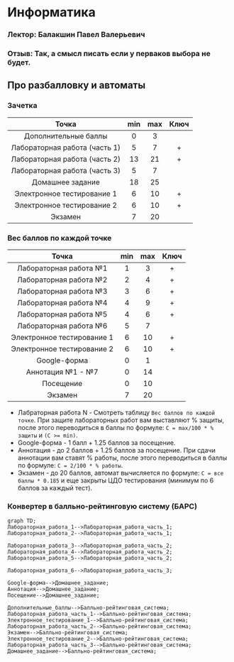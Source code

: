 # Информатика 
### Лектор: Балакшин Павел Валерьевич
### Отзыв: Так, а смысл писать если у перваков выбора не будет.

## Про разбалловку и автоматы
### Зачетка
Точка | min | max | Ключ |
| :---: | :---: | :---: | :---: |
Дополнительные баллы | 0 | 3 |  
Лабораторная работа (часть 1) | 5 | 7 | + |
Лабораторная работа (часть 2) | 13 | 21 | + |
Лабораторная работа (часть 3) | 5 | 7 |  |
Домашнее задание | 18 | 25 |
Электронное тестирование 1 | 6 | 10 | +
Электронное тестирование 2 | 6 | 10 | +
Экзамен | 7 | 20 |

### Вес баллов по каждой точке
Точка | min | max | Ключ |
| :---: | :---: | :---: | :---: |
Лабораторная работа №1 | 1 | 3 | + |
Лабораторная работа №2 | 2 | 4 | + |
Лабораторная работа №3 | 3 | 6 | + |
Лабораторная работа №4 | 4 | 9 | + |
Лабораторная работа №5 | 4 | 6 | + |
Лабораторная работа №6 | 5 | 7 |
Электронное тестирование 1 | 6 | 10 | + |
Электронное тестирование 2 | 6 | 10 | + |
Google-форма | 0 | 1 |
Аннотация №1 - №7 | 0 | 14 |
Посещение | 0 | 10 |
Экзамен | 7 | 20 |
* Лабраторная работа N - Смотреть таблицу ```Вес баллов по каждой точке```. При защите лабораторных работ вам выставляют % защиты, после этого переводиться в баллы по формуле: ```C = max/100 * % защиты``` и ```(C >= min)```.
* Google-форма - 1 балл + 1.25 баллов за посещение.
* Аннотация - до 2 баллов + 1.25 баллов за посещение. При сдачи аннотации вам ставят % работы, после этого переводиться в баллы по формуле: ```C = 2/100 * % работы```. 
* Экзамен - до 20 баллов, автомат вычисляется по формуле: ```C = все баллы * 0.185``` и еще закрыты ЦДО тестирования (минимум по 6 баллов за каждый тест).  

### Конвертер в балльно-рейтинговую систему (БАРС)
```mermaid
graph TD;
Лабораторная_работа_1-->Лабораторная_работа_часть_1;
Лабораторная_работа_2-->Лабораторная_работа_часть_1;

Лабораторная_работа_3-->Лабораторная_работа_часть_2;
Лабораторная_работа_4-->Лабораторная_работа_часть_2;
Лабораторная_работа_5-->Лабораторная_работа_часть_2;

Лабораторная_работа_6-->Лабораторная_работа_часть_3;

Google-форма-->Домашнее_задание;
Аннотация-->Домашнее_задание;
Посещение-->Домашнее_задание;

Дополнительные_баллы-->Балльно-рейтинговая_система;
Лабораторная_работа_часть_1-->Балльно-рейтинговая_система;
Электронное_тестирование_1-->Балльно-рейтинговая_система;
Лабораторная_работа_часть_2-->Балльно-рейтинговая_система;
Экзамен-->Балльно-рейтинговая_система;
Электронное_тестирование_2-->Балльно-рейтинговая_система;
Лабораторная_работа_часть_3-->Балльно-рейтинговая_система;
Домашнее_задание-->Балльно-рейтинговая_система;
```
